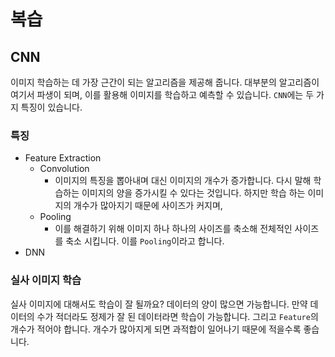 # 복습

## CNN

이미지 학습하는 데 가장 근간이 되는 알고리즘을 제공해 줍니다. 대부분의 알고리즘이 여기서 파생이 되며, 이를 활용해 이미지를 학습하고 예측할 수 있습니다. <code>CNN</code>에는 두 가지 특징이 있습니다.

### 특징

- Feature Extraction
  - Convolution
    - 이미지의 특징을 뽑아내며 대신 이미지의 개수가 증가합니다. 다시 말해 학습하는 이미지의 양을 증가시킬 수 있다는 것입니다. 하지만 학습 하는 이미지의 개수가 많아지기 때문에 사이즈가 커지며,
  - Pooling
    - 이를 해결하기 위해 이미지 하나 하나의 사이즈를 축소해 전체적인 사이즈를 축소 시킵니다. 이를 <code>Pooling</code>이라고 합니다.
- DNN

### 실사 이미지 학습

실사 이미지에 대해서도 학습이 잘 될까요? 데이터의 양이 많으면 가능합니다. 만약 데이터의 수가 적더라도 정제가 잘 된 데이터라면 학습이 가능합니다. 그리고 <code>Feature</code>의 개수가 적어야 합니다. 개수가 많아지게 되면 과적합이 일어나기 때문에 적을수록 좋습니다.